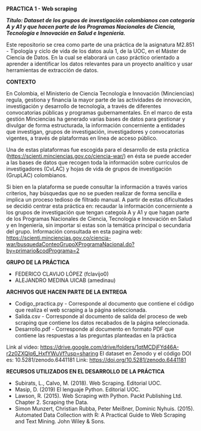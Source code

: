 **PRACTICA 1 - Web scraping**

***Título: Dataset de los grupos de investigación colombianos con categoría A y A1 y que hacen parte de los Programas Nacionales de Ciencia, Tecnología e Innovación en Salud e Ingeniería.***

Este repositorio se crea como parte de una práctica de la asignatura M2.851 - Tipología y ciclo de vida de los datos aula 1, de la UOC, en el Máster de Ciencia de Datos. En la cual se elaborará un caso práctico orientado a aprender a identificar los datos relevantes para un proyecto analítico y usar herramientas de extracción de datos.

**CONTEXTO**

En Colombia, el Ministerio de Ciencia Tecnología e Innovación (Minciencias) regula, gestiona y financia la mayor parte de las actividades de innovación, investigación y desarrollo de tecnología, a través de diferentes convocatorias públicas y programas gubernamentales. En el marco de esta gestión Minciencias ha generado varias bases de datos para gestionar y divulgar de forma estructurada, la información concerniente a entidades que investigan, grupos de investigación, investigadores y convocatorias vigentes, a través de plataformas en línea de acceso público.

Una de estas plataformas fue escogida para el desarrollo de esta práctica (https://scienti.minciencias.gov.co/ciencia-war/) en ésta se puede acceder a las bases de datos que recogen toda la información sobre currículos de investigadores (CvLAC) y hojas de vida de grupos de investigación (GrupLAC) colombianos.

Si bien en la plataforma se puede consultar la información a través varios criterios, hay búsquedas que no se pueden realizar de forma sencilla e implica un proceso tedioso de filtrado manual. A partir de estas dificultades se decidió centrar esta práctica en: recaudar la información concerniente a los grupos de investigación que tengan categoía A y A1 y que hagan parte de los Programas Nacionales de Ciencia, Tecnología e Innovación en Salud y en Ingeniería, sin importar si estas son la temática principal o secundaria del grupo. Información consultada en esta pagina web: https://scienti.minciencias.gov.co/ciencia-war/busquedaConteoGrupoXProgramaNacional.do?by=primario&codPrograma=2

**GRUPO DE LA PRÁCTICA**
- FEDERICO CLAVIJO LÓPEZ (fclavijo0)
- ALEJANDRO MEDINA UICAB (amedinau)

**ARCHIVOS QUE HACEN PARTE DE LA ENTREGA**
- Codigo_practica.py - Corresponde al documento que contiene el código que realiza el web scraping a la página seleccionada.
- Salida.csv - Corresponde al documento de salida del proceso de web scraping que contiene los datos recabados de la página seleccionada.
- Desarrollo.pdf - Corresponde al documento en formato PDF que contiene las respuestas a las preguntas planteadas en la práctica 

Link al video: https://drive.google.com/drive/folders/1qtMCDjFYd46A-r2z0ZXQlq6_HxfYWuVf?usp=sharing
El dataset en Zenodo y el código DOI es: 10.5281/zenodo.6441181 Link: https://doi.org/10.5281/zenodo.6441181

**RECURSOS UTILIZADOS EN EL DESARROLLO DE LA PRÁCTICA**
- Subirats, L., Calvo, M. (2018). Web Scraping. Editorial UOC.
- Masip, D. (2019) El lenguaje Python. Editorial UOC.
- Lawson, R. (2015). Web Scraping with Python. Packt Publishing Ltd. Chapter 2. Scraping the Data.
- Simon Munzert, Christian Rubba, Peter Meißner, Dominic Nyhuis. (2015). Automated Data Collection with R: A Practical Guide to Web Scraping and Text Mining. John Wiley & Sons.

